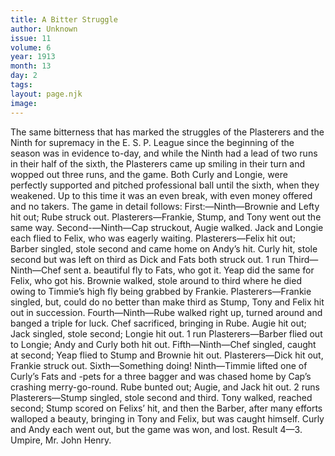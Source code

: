 ```yaml
---
title: A Bitter Struggle
author: Unknown
issue: 11
volume: 6
year: 1913
month: 13
day: 2
tags:
layout: page.njk
image:
---
```

The same bitterness that has marked the struggles of the Plasterers and the Ninth for supremacy in the E. S. P. League since the beginning of the season was in evidence to-day, and while the Ninth had a lead of two runs in their half of the sixth, the Plasterers came up smiling in their turn and wopped out three runs, and the game. Both Curly and Longie, were perfectly supported and pitched professional ball until the sixth, when they weakened. Up to this time it was an even break, with even money offered and no takers. The game in detail follows: First:—Ninth—Brownie and Lefty hit out; Rube struck out. Plasterers—Frankie, Stump, and Tony went out the same way. Second-—Ninth—Cap struckout, Augie walked. Jack and Longie each flied to Felix, who was eagerly waiting. Plasterers—Felix hit out; Barber singled, stole second and came home on Andy’s hit. Curly hit, stole second but was left on third as Dick and Fats both struck out. 1 run Third—Ninth—Chef sent a. beautiful fly to Fats, who got it. Yeap did the same for Felix, who got his. Brownie walked, stole around to third where he died owing to Timmie’s high fly being grabbed by Frankie. Plasterers—Frankie singled, but, could do no better than make third as Stump, Tony and Felix hit out in succession. Fourth—Ninth—Rube walked right up, turned around and banged a triple for luck. Chef sacrificed, bringing in Rube. Augie hit out; Jack singled, stole second; Longie hit out. 1 run Plasterers—Barber flied out to Longie; Andy and Curly both hit out. Fifth—Ninth—Chef singled, caught at second; Yeap flied to Stump and Brownie hit out. Plasterers—Dick hit out, Frankie struck out. Sixth—Something doing! Ninth—Timmie lifted one of Curly’s Fats and -pets for a three bagger and was chased home by Cap’s crashing merry-go-round. Rube bunted out; Augie, and Jack hit out. 2 runs Plasterers—Stump singled, stole second and third. Tony walked, reached second; Stump scored on Felixs’ hit, and then the Barber, after many efforts walloped a beauty, bringing in Tony and Felix, but was caught himself. Curly and Andy each went out, but the game was won, and lost. Result 4—3. Umpire, Mr. John Henry. 


